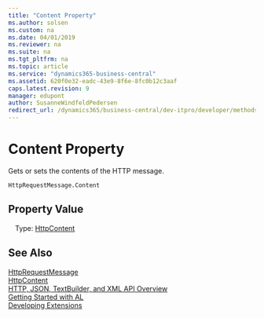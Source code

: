 ```yaml
---
title: "Content Property"
ms.author: solsen
ms.custom: na
ms.date: 04/01/2019
ms.reviewer: na
ms.suite: na
ms.tgt_pltfrm: na
ms.topic: article
ms.service: "dynamics365-business-central"
ms.assetid: 620f0e32-eadc-43e9-8f6e-8fc0b12c3aaf
caps.latest.revision: 9
manager: edupont
author: SusanneWindfeldPedersen
redirect_url: /dynamics365/business-central/dev-itpro/developer/methods-auto/library
---
```

<!--This topic is deprected, see redirection URL-->

 

# Content Property
Gets or sets the contents of the HTTP message.

```
HttpRequestMessage.Content
```

## Property Value
&emsp;Type: [HttpContent](httpcontent-class.md)

## See Also
[HttpRequestMessage](httprequestmessage-class.md)  
[HttpContent](httpcontent-class.md)  
[HTTP, JSON, TextBuilder, and XML API Overview](../devenv-restapi-overview.md)  
[Getting Started with AL](../devenv-get-started.md)  
[Developing Extensions](../devenv-dev-overview.md)  